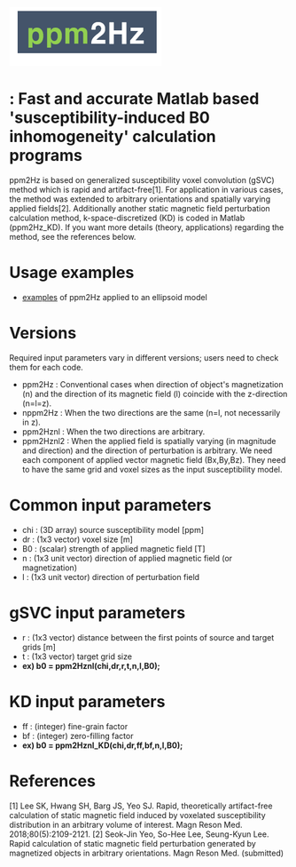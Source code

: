 ![ppm2hz logo](https://github.com/SeokJinYeo/ppm2Hz/blob/main/ppm2Hz%20icon.png)
# : Fast and accurate Matlab based 'susceptibility-induced B0 inhomogeneity' calculation programs
ppm2Hz is based on generalized susceptibility voxel convolution (gSVC) method which is rapid and artifact-free[1].
For application in various cases, the method was extended to arbitrary orientations and spatially varying applied fields[2].
Additionally another static magnetic field perturbation calculation method, k-space-discretized (KD) is coded in Matlab (ppm2Hz_KD). If you want more details (theory, applications) regarding the method, see the references below.

# Usage examples
- [examples][elliplink] of ppm2Hz applied to an ellipsoid model

[elliplink]: https://github.com/SeokJinYeo/ppm2Hz/tree/main/Example "example"

# Versions
Required input parameters vary in different versions; users need to check them for each code.
- ppm2Hz : Conventional cases when direction of object's magnetization (n) and the direction of its magnetic field (l) coincide with the z-direction (n=l=z).
- nppm2Hz : When the two directions are the same (n=l, not necessarily in z).
- ppm2Hznl : When the two directions are arbitrary.
- ppm2Hznl2 : When the applied field is spatially varying (in magnitude and direction) and the direction of perturbation is arbitrary. We need each component of applied vector magnetic field (Bx,By,Bz). They need to have the same grid and voxel sizes as the input susceptibility model.

# Common input parameters
- chi : (3D array) source susceptibility model [ppm] 
- dr : (1x3 vector) voxel size [m]
- B0 : (scalar) strength of applied magnetic field [T]
- n : (1x3 unit vector) direction of applied magnetic field (or magnetization)
- l : (1x3 unit vector) direction of perturbation field 

# gSVC input parameters
- r : (1x3 vector) distance between the first points of source and target grids [m]
- t : (1x3 vector) target grid size
- **ex) b0 = ppm2Hznl(chi,dr,r,t,n,l,B0);**

# KD input parameters
- ff : (integer) fine-grain factor
- bf : (integer) zero-filling factor
- **ex) b0 = ppm2Hznl_KD(chi,dr,ff,bf,n,l,B0);**

# References
[1] Lee SK, Hwang SH, Barg JS, Yeo SJ. Rapid, theoretically artifact-free calculation of static magnetic field induced by voxelated susceptibility distribution in an arbitrary volume of interest. Magn Reson Med. 2018;80(5):2109-2121.
[2] Seok-Jin Yeo, So-Hee Lee, Seung-Kyun Lee. Rapid calculation of static magnetic field perturbation generated by magnetized objects in arbitrary orientations. Magn Reson Med.  (submitted)



